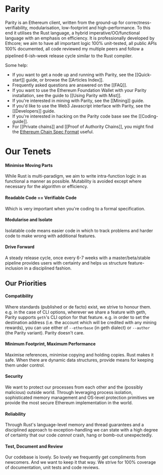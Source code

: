 # Parity

Parity is an Ethereum client, written from the ground-up for correctness-verifiability, modularisation, low-footprint and high-performance. To this end it utilises the Rust language, a hybrid imperative/OO/functional language with an emphasis on efficiency. It is professionally developed by Ethcore; we aim to have all important logic 100% unit-tested, all public APIs 100% documented, all code reviewed my multiple peers and follow a pipelined 6-ish-week release cycle similar to the Rust compiler.

Some help:
- If you want to get a node up and running with Parity, see the [[Quick-start]] guide, or browse the [[Articles Index]].
- Frequently asked questions are answered on the [[FAQ]].
- If you want to use the Ethereum Foundation Wallet with your Parity installation, see the guide to [[Using Parity with Mist]].
- If you're interested in mining with Parity, see the [[Mining]] guide.
- If you'd like to use the Web3 Javascript interface with Parity, see the [[Developers]] guide.
- If you're interested in hacking on the Parity code base see the [[Coding-guide]].
- For [[Private chains]] and [[Proof of Authority Chains]], you might find the [Ethereum Chain Spec Format](https://github.com/ethereum/wiki/wiki/Ethereum-Chain-Spec-Format) useful.

# Our Tenets

#### Minimise Moving Parts

While Rust is multi-paradigm, we aim to write intra-function logic in as functional a manner as possible. Mutability is avoided except where necessary for the algorithm or efficiency.

#### Readable Code == Verifiable Code

Which is very important when you're coding to a formal specification.

#### Modularise and Isolate

Isolatable code means easier code in which to track problems and harder code to make wrong with additional features.

#### Drive Forward

A steady release cycle, once every 6-7 weeks with a master/beta/stable pipeline provides users with certainty and helps us structure feature-inclusion in a disciplined fashion.

## Our Priorities

#### Compatibility

Where standards (published or de facto) exist, we strive to honour them. e.g. in the case of CLI options, wherever we share a feature with geth, Parity supports `geth`'s CLI option for that feature. e.g. in order to set the destination address (i.e. the account which will be credited with any mining rewards), you can use either of `--etherbase` (in geth dialect) or `--author` (the Parity variant). Parity doesn't care.

#### Minimum Footprint, Maximum Performance

Maximise references, minimise copying and holding copies. Rust makes it safe. When there are dynamic data structures, provide means for keeping them under control.

#### Security

We want to protect our processes from each other and the (possibly malicious) outside world. Through leveraging process isolation, sophisticated memory management and OS-level protection primitives we provide the most secure Ethereum implementation in the world.

#### Reliability

Through Rust's language-level memory and thread guarantees and a disciplined approach to exception-handling we can state with a high degree of certainty that our code *cannot* crash, hang or bomb-out unexpectedly.

#### Test, Document and Review

Our codebase is lovely. So lovely we frequently get compliments from newcomers. And we want to keep it that way. We strive for 100% coverage of documentation, unit tests and code reviews.

